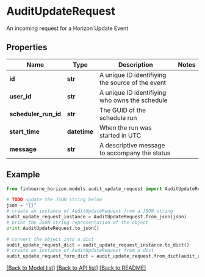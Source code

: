 # AuditUpdateRequest

An incoming request for a Horizon Update Event

## Properties
Name | Type | Description | Notes
------------ | ------------- | ------------- | -------------
**id** | **str** | A unique ID identifiying the source of the event | 
**user_id** | **str** | A unique ID identifiying who owns the schedule | 
**scheduler_run_id** | **str** | The GUID of the schedule run | 
**start_time** | **datetime** | When the run was started in UTC | 
**message** | **str** | A descriptive message to accompany the status | 

## Example

```python
from finbourne_horizon.models.audit_update_request import AuditUpdateRequest

# TODO update the JSON string below
json = "{}"
# create an instance of AuditUpdateRequest from a JSON string
audit_update_request_instance = AuditUpdateRequest.from_json(json)
# print the JSON string representation of the object
print AuditUpdateRequest.to_json()

# convert the object into a dict
audit_update_request_dict = audit_update_request_instance.to_dict()
# create an instance of AuditUpdateRequest from a dict
audit_update_request_form_dict = audit_update_request.from_dict(audit_update_request_dict)
```
[[Back to Model list]](../README.md#documentation-for-models) [[Back to API list]](../README.md#documentation-for-api-endpoints) [[Back to README]](../README.md)


